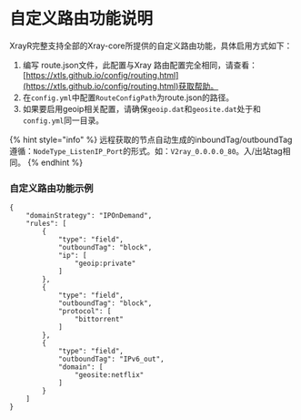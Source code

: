 # 自定义路由功能说明

XrayR完整支持全部的Xray-core所提供的自定义路由功能，具体启用方式如下：

1. 编写 route.json文件，此配置与Xray 路由配置完全相同，请查看：[https://xtls.github.io/config/routing.html](https://xtls.github.io/config/routing.html)获取帮助。
2. 在`config.yml`中配置`RouteConfigPath`为route.json的路径。
3. 如果要启用geoip相关配置，请确保`geoip.dat`和`geosite.dat`处于和`config.yml`同一目录。

{% hint style="info" %}
远程获取的节点自动生成的inboundTag/outboundTag遵循：`NodeType_ListenIP_Port`的形式。如：`V2ray_0.0.0.0_80`。入/出站tag相同。
{% endhint %}

### 自定义路由功能示例

```text
{
    "domainStrategy": "IPOnDemand",
    "rules": [
        {
            "type": "field",
            "outboundTag": "block",
            "ip": [
                "geoip:private"
            ]
        },
        {
            "type": "field",
            "outboundTag": "block",
            "protocol": [
                "bittorrent"
            ]
        },
        {
            "type": "field",
            "outboundTag": "IPv6_out",
            "domain": [
                "geosite:netflix"
            ]
        }
    ]
}
```

